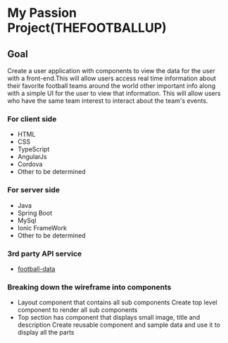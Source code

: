 # My Passion Project(THEFOOTBALLUP)

## Goal

Create a user application with components to view the data for the user with a front-end.This will allow users access real time information about their favorite football teams around the world other important info along with a simple UI for the user to view that information. This will allow users who have the same team interest to interact about the team's events.

### For client side
- HTML
- CSS
- TypeScript
- AngularJs
- Cordova
- Other to be determined

### For server side 
- Java
- Spring Boot
- MySql
- Ionic FrameWork
- Other to be determined

### 3rd party API service
- [football-data](https://www.football-data.org/)

### Breaking down the wireframe into components
- Layout component that contains all sub components Create top level component to render all sub components
- Top section has component that displays small image, title and description Create reusable component and sample data and use it to display all the parts
